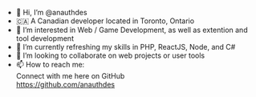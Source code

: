 - 👋 Hi, I’m @anauthdes
- 🇨🇦 A Canadian developer located in Toronto, Ontario
- 👀 I’m interested in Web / Game Development, as well as extention and tool development 
- 🌱 I’m currently refreshing my skills in PHP, ReactJS, Node, and C#
- 💞️ I’m looking to collaborate on web projects or user tools
- 📫 How to reach me: <br>
      Connect with me here on GitHub<br>
      https://github.com/anauthdes<br>
      

<!---
anauthdes/anauthdes is a ✨ special ✨ repository because its `README.md` (this file) appears on your GitHub profile.
You can click the Preview link to take a look at your changes.
--->
